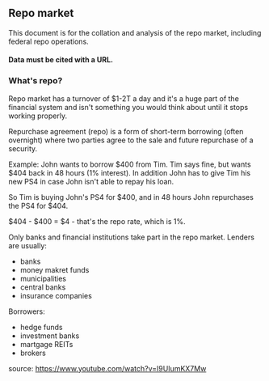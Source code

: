 ## Repo market

This document is for the collation and analysis of the repo market, including federal repo operations.

#### Data must be cited with a URL. 


### What's repo?

Repo market has a turnover of $1-2T a day and it's a huge part of the financial system and isn't something you would think about until it stops working properly. 

Repurchase agreement (repo) is a form of short-term borrowing (often overnight) where two parties agree to the sale and future repurchase of a security.

Example:
John wants to borrow $400 from Tim. Tim says fine, but wants $404 back in 48 hours (1% interest). In addition John has to give Tim his new PS4 in case John isn't able to repay his loan.

So Tim is buying John's PS4 for $400, and in 48 hours John repurchases the PS4 for $404.

$404 - $400 = $4 - that's the repo rate, which is 1%.

Only banks and financial institutions take part in the repo market. Lenders are usually:

- banks
- money makret funds
- municipalities
- central banks
- insurance companies

Borrowers:

- hedge funds
- investment banks
- martgage REITs
- brokers

source: https://www.youtube.com/watch?v=I9UIumKX7Mw
